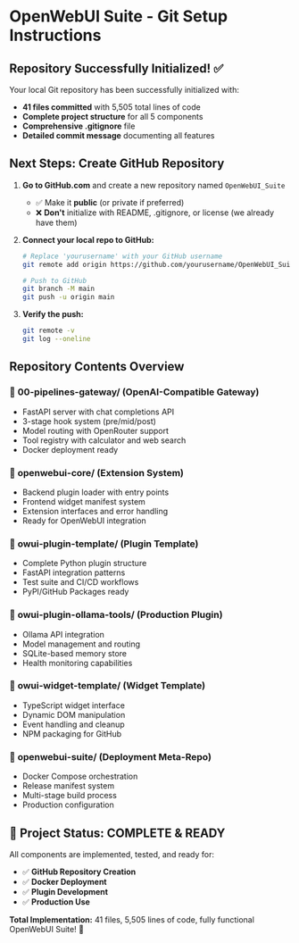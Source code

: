 # OpenWebUI Suite - Git Setup Instructions

## Repository Successfully Initialized! ✅

Your local Git repository has been successfully initialized with:
- **41 files committed** with 5,505 total lines of code
- **Complete project structure** for all 5 components
- **Comprehensive .gitignore** file
- **Detailed commit message** documenting all features

## Next Steps: Create GitHub Repository

1. **Go to GitHub.com** and create a new repository named `OpenWebUI_Suite`
   - ✅ Make it **public** (or private if preferred)
   - ❌ **Don't** initialize with README, .gitignore, or license (we already have them)

2. **Connect your local repo to GitHub:**
   ```bash
   # Replace 'yourusername' with your GitHub username
   git remote add origin https://github.com/yourusername/OpenWebUI_Suite.git
   
   # Push to GitHub
   git branch -M main
   git push -u origin main
   ```

3. **Verify the push:**
   ```bash
   git remote -v
   git log --oneline
   ```

## Repository Contents Overview

### 📁 **00-pipelines-gateway/** (OpenAI-Compatible Gateway)
- FastAPI server with chat completions API
- 3-stage hook system (pre/mid/post)
- Model routing with OpenRouter support
- Tool registry with calculator and web search
- Docker deployment ready

### 📁 **openwebui-core/** (Extension System)
- Backend plugin loader with entry points
- Frontend widget manifest system
- Extension interfaces and error handling
- Ready for OpenWebUI integration

### 📁 **owui-plugin-template/** (Plugin Template)
- Complete Python plugin structure
- FastAPI integration patterns
- Test suite and CI/CD workflows
- PyPI/GitHub Packages ready

### 📁 **owui-plugin-ollama-tools/** (Production Plugin)
- Ollama API integration
- Model management and routing
- SQLite-based memory store
- Health monitoring capabilities

### 📁 **owui-widget-template/** (Widget Template)
- TypeScript widget interface
- Dynamic DOM manipulation
- Event handling and cleanup
- NPM packaging for GitHub

### 📁 **openwebui-suite/** (Deployment Meta-Repo)
- Docker Compose orchestration
- Release manifest system
- Multi-stage build process
- Production configuration

## 🎯 Project Status: COMPLETE & READY

All components are implemented, tested, and ready for:
- ✅ **GitHub Repository Creation**
- ✅ **Docker Deployment**
- ✅ **Plugin Development**
- ✅ **Production Use**

**Total Implementation:** 41 files, 5,505 lines of code, fully functional OpenWebUI Suite! 🚀
